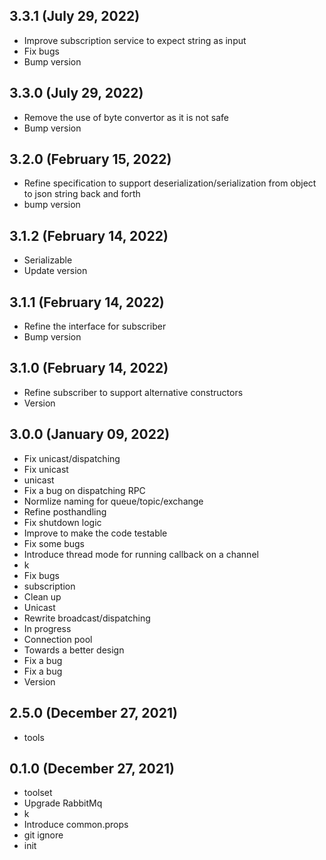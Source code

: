 ## 3.3.1 (July 29, 2022)
  - Improve subscription service to expect string as input
  - Fix bugs
  - Bump version

## 3.3.0 (July 29, 2022)
  - Remove the use of byte convertor as it is not safe
  - Bump version

## 3.2.0 (February 15, 2022)
  - Refine specification to support deserialization/serialization from object to json string back and forth
  - bump version

## 3.1.2 (February 14, 2022)
  - Serializable
  - Update version

## 3.1.1 (February 14, 2022)
  - Refine the interface for subscriber
  - Bump version

## 3.1.0 (February 14, 2022)
  - Refine subscriber to support alternative constructors
  - Version

## 3.0.0 (January 09, 2022)
  - Fix unicast/dispatching
  - Fix unicast
  - unicast
  - Fix a bug on dispatching RPC
  - Normlize naming for queue/topic/exchange
  - Refine posthandling
  - Fix shutdown logic
  - Improve to make the code testable
  - Fix some bugs
  - Introduce thread mode for running callback on a channel
  - k
  - Fix bugs
  - subscription
  - Clean up
  - Unicast
  - Rewrite broadcast/dispatching
  - In progress
  - Connection pool
  - Towards a better design
  - Fix a bug
  - Fix a bug
  - Version

## 2.5.0 (December 27, 2021)
  - tools

## 0.1.0 (December 27, 2021)
  - toolset
  - Upgrade RabbitMq
  - k
  - Introduce common.props
  - git ignore
  - init

